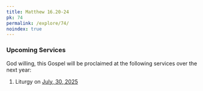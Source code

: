 ```yaml
---
title: Matthew 16.20-24
pk: 74
permalink: /explore/74/
noindex: true
---
```


### Upcoming Services

God willing, this Gospel will be proclaimed at the following services over the next year:


1. Liturgy on [July, 30, 2025](https://orthocal.info/readings/gregorian/2025/07/30/)
